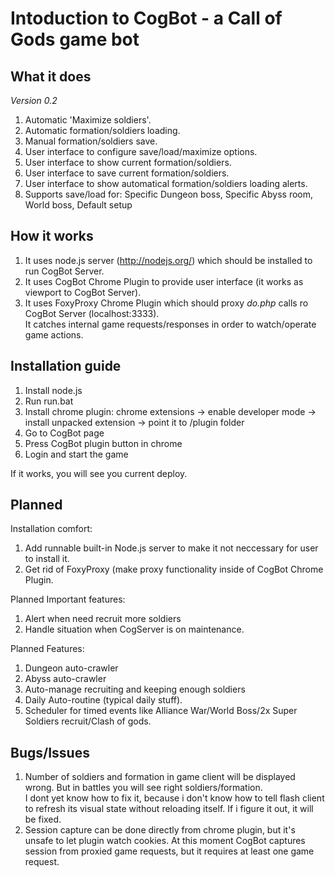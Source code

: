 Intoduction to CogBot - a Call of Gods game bot
=====================

What it does
------------

_Version 0.2_  
1. Automatic 'Maximize soldiers'.
2. Automatic formation/soldiers loading.
3. Manual formation/soldiers save.
4. User interface to configure save/load/maximize options.
5. User interface to show current formation/soldiers.
6. User interface to save current formation/soldiers.
7. User interface to show automatical formation/soldiers loading alerts.
8. Supports save/load for: Specific Dungeon boss, Specific Abyss room, World boss, Default setup

How it works
------------

1. It uses node.js server (http://nodejs.org/) which should be installed to run CogBot Server.
2. It uses CogBot Chrome Plugin to provide user interface (it works as viewport to CogBot Server).
3. It uses FoxyProxy Chrome Plugin which should proxy *do.php* calls ro CogBot Server (localhost:3333).  
It catches internal game requests/responses in order to watch/operate game actions. 

Installation guide
------------------

1. Install node.js
2. Run run.bat
3. Install chrome plugin: chrome extensions -> enable developer mode -> install unpacked extension -> point it to /plugin folder
4. Go to CogBot page
5. Press CogBot plugin button in chrome
6. Login and start the game

If it works, you will see you current deploy.

Planned
-------

Installation comfort:
1. Add runnable built-in Node.js server to make it not neccessary for user to install it.
2. Get rid of FoxyProxy (make proxy functionality inside of CogBot Chrome Plugin.

Planned Important features:
1. Alert when need recruit more soldiers
2. Handle situation when CogServer is on maintenance.

Planned Features:
1. Dungeon auto-crawler
2. Abyss auto-crawler
3. Auto-manage recruiting and keeping enough soldiers
4. Daily Auto-routine (typical daily stuff).
5. Scheduler for timed events like Alliance War/World Boss/2x Super Soldiers recruit/Clash of gods.


Bugs/Issues
-----------

1. Number of soldiers and formation in game client will be displayed wrong. But in battles you will see right soldiers/formation.  
I dont yet know how to fix it, because i don't know how to tell flash client to refresh its visual state without reloading itself.
If i figure it out, it will be fixed.
2. Session capture can be done directly from chrome plugin, but it's unsafe to let plugin watch cookies. At this moment
CogBot captures session from proxied game requests, but it requires at least one game request.

